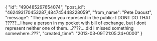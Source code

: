  {
   "id": "490485297654074",
   "post_id": "462493170453287_484745448228059",
   "from_name": "Pete Daoust",
   "message": "The person you represent in the public: I DONT DO THAT ?????...I have a person in my pocket with bill of exchange, but I dont represent neither one of them....????....did I missed something somewhere..???",
   "created_time": "2013-03-09T21:05:24+0000"
 }
